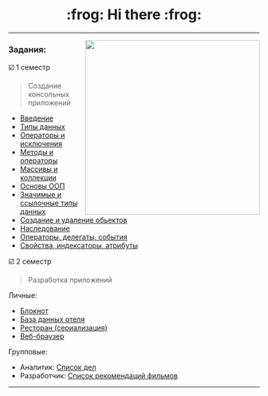 <h1 align = "center"> :frog: Hi there :frog: </h1>  
   
_________
</head>
 <p>
      
   </p>
<body>
  
<img src="https://yappi.com.ua/public/user_files/it-english_1.gif" align="right" width="350" />
   
     
### Задания:  
     
:ballot_box_with_check: 1 семестр   
> Создание консольных приложений   
+ [Введение](https://github.com/Leeiss/HomeWork_FirstDZ)  
+ [Типы данных](https://github.com/Leeiss/HomeWork_DataTypes)  
+ [Операторы и исключения](https://github.com/Leeiss/HomeWork_OperatorsAndExceptions)  
+ [Методы и операторы](https://github.com/Leeiss/HomeWork_MethodsAndOperators)  
+ [Массивы и коллекции](https://github.com/Leeiss/HomeWork_ArraysAndCollections)  
+ [Основы ООП](https://github.com/Leeiss/HomeWork_OOPbasics)  
+ [Значимые и ссылочные типы данных](https://github.com/Leeiss/HomeWork_ReferenceAndValueTypes)  
+ [Создание и удаление обьектов](https://github.com/Leeiss/HomeWork_CreatingAndDeletingObjects)  [
](https://github.com/Leeiss/HomeWork_ReferenceAndValueTypes)
+ [Наследование](https://github.com/Leeiss/HomeWork_Inheritance)  
+ [Операторы, делегаты, события](https://github.com/Leeiss/HomeWork_OperationsDelegatesEvents)  
+ [Свойства, индексаторы, атрибуты](https://github.com/Leeiss/HomeWork_PropertiesIndexersAttributes)
  </body>
       

:ballot_box_with_check: 2 семестр
> Разработка приложений     
 
 Личные:    
   + [Блокнот](https://github.com/Leeiss/HomeWork_Notepad)  
   + [База данных отеля](https://github.com/Leeiss/HomeWork_Hotel)    
   + [Ресторан (сериализация)]()   
   + [Веб-браузер]()
           
 Групповые:  
   + Аналитик: [Список дел](https://github.com/Leeiss/TeamProject_ToDoList)  
   + Разработчик: [Список рекомендаций фильмов]()   
   
         
   ________
       
